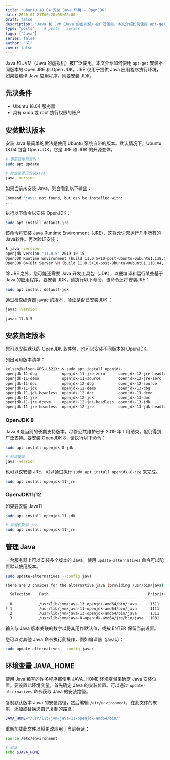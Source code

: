 ```yaml
---
title: "Ubuntu 18.04 安装 Java 环境 - OpenJDK"
date: 2020-01-21T00:20:08+08:00
draft: false
description: "Java 和 JVM（Java 的虚拟机）被广泛使用，本文介绍如何使用 apt-get 安装不同版本的 Open JRE 和 Open JDK。JRE 仅用于提供 Java 应用程序执行环境，如果要编译 Java 应用程序，则要安装 JDK。"
type: "posts"    # posts | series
tags: ["Java"]
series: false
author: "Gl"
cover: false
---
```


Java 和 JVM（Java 的虚拟机）被广泛使用，本文介绍如何使用 `apt-get` 安装不同版本的 Open JRE 和 Open JDK。JRE 仅用于提供 Java 应用程序执行环境，如果要编译 Java 应用程序，则要安装 JDK。

## 先决条件

- Ubuntu 18.04 服务器
- 具有 sudo 或 root 执行权限的账户

## 安装默认版本

安装 Java 最简单的做法是使用 Ubuntu 系统自带的版本。默认情况下，Ubuntu 18.04 包含 Open JDK，它是 JRE 和 JDK 的开源变体。

```bash
# 更新软件包索引：
sudo apt update

# 检查是否已安装Java：
java -version
```

如果当前未安装 Java，则会看到以下输出：

```bash
Command 'java' not found, but can be installed with:
...
```

执行以下命令以安装 OpenJDK：

```bash
sudo apt install default-jre
```

该命令将安装 Java Runtime Environment（JRE），这将允许您运行几乎所有的Java软件。再次验证安装：

```bash
$ java -version
openjdk version "11.0.5" 2019-10-15
OpenJDK Runtime Environment (build 11.0.5+10-post-Ubuntu-0ubuntu1.118.04)
OpenJDK 64-Bit Server VM (build 11.0.5+10-post-Ubuntu-0ubuntu1.118.04, mixed mode, sharing)
```

除 JRE 之外，您可能还需要 Java 开发工具包（JDK），以便编译和运行某些基于 Java 的应用程序。要安装 JDK，请执行以下命令，该命令还将安装JRE：

```bash
sudo apt install default-jdk
```

通过检查编译器 javac 的版本，验证是否已安装JDK ：

```bash
javac -version

javac 11.0.5
```

## 安装指定版本

您可以安装默认的 OpenJDK 软件包，也可以安装不同版本的 OpenJDK。

列出可用版本清单：

```bash
kelsen@kelsen-XPS-L521X:~$ sudo apt install openjdk-
openjdk-11-dbg           openjdk-11-jre-zero      openjdk-12-jre-headless  openjdk-13-jre           openjdk-8-jdk-headless
openjdk-11-demo          openjdk-11-source        openjdk-12-jre-zero      openjdk-13-jre-headless  openjdk-8-jre
openjdk-11-doc           openjdk-12-dbg           openjdk-12-source        openjdk-13-jre-zero      openjdk-8-jre-dcevm
openjdk-11-jdk           openjdk-12-demo          openjdk-13-dbg           openjdk-13-source        openjdk-8-jre-headless
openjdk-11-jdk-headless  openjdk-12-doc           openjdk-13-demo          openjdk-8-dbg            openjdk-8-jre-zero
openjdk-11-jre           openjdk-12-jdk           openjdk-13-doc           openjdk-8-demo           openjdk-8-source
openjdk-11-jre-dcevm     openjdk-12-jdk-headless  openjdk-13-jdk           openjdk-8-doc            
openjdk-11-jre-headless  openjdk-12-jre           openjdk-13-jdk-headless  openjdk-8-jdk
```

### OpenJDK 8

Java 8 是当前的长期支持版本，尽管公共维护已于 2019 年 1 月结束，但仍得到广泛支持。要安装 OpenJDK 8，请执行以下命令：

```bash
sudo apt install openjdk-8-jdk

# 验证安装
java -version
```

也可以仅安装 JRE，可以通过执行 `sudo apt install openjdk-8-jre` 来完成。

```bash
sudo apt install openjdk-11-jre
```

### OpenJDK11/12

如果要安装 Java11

```bash
sudo apt install openjdk-11-jdk

# 或者仅安装 jre
sudo apt install openjdk-11-jre
```

## 管理 Java

一台服务器上可以安装多个版本的 Java。使用 `update-alternatives` 命令可以配置默认使用版本。

```bash
sudo update-alternatives --config java

There are 3 choices for the alternative java (providing /usr/bin/java).

  Selection    Path                                            Priority   Status
------------------------------------------------------------
  0            /usr/lib/jvm/java-13-openjdk-amd64/bin/java      1311      auto mode
* 1            /usr/lib/jvm/java-11-openjdk-amd64/bin/java      1111      manual mode
  2            /usr/lib/jvm/java-13-openjdk-amd64/bin/java      1311      manual mode
  3            /usr/lib/jvm/java-8-openjdk-amd64/jre/bin/java   1081      manual mode
```

输入与 Java 版本关联的数字以将其用作默认值，或按 ENTER 保留当前设置。

您可以对其他 Java 命令执行此操作，例如编译器（javac）：

```bash
sudo update-alternatives --config javac
```

## 环境变量 JAVA_HOME

使用 Java 编写的许多程序都使用 JAVA_HOME 环境变量来确定 Java 安装位置。要设置此环境变量，首先确定 Java 的安装位置。可以通过 `update-alternatives` 命令获取 Java 的安装路径。

复制默认版本 Java 的安装路径，然后编辑 `/etc/environment`，在此文件的末尾，添加或替换您自己复制的路径：

```bash
JAVA_HOME="/usr/lib/jvm/java-11-openjdk-amd64/bin/"
```

重新加载此文件以将更改应用于当前会话：

```bash
source /etc/environment

# 验证
echo $JAVA_HOME
```
